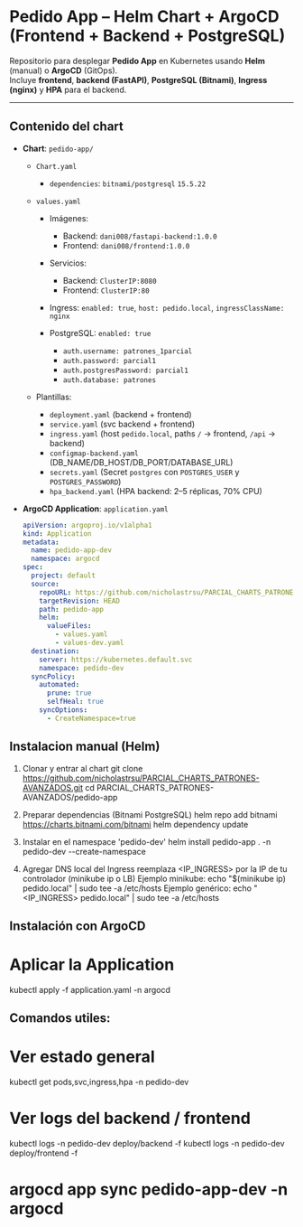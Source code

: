 # Pedido App – Helm Chart + ArgoCD (Frontend + Backend + PostgreSQL)

Repositorio para desplegar **Pedido App** en Kubernetes usando **Helm** (manual) o **ArgoCD** (GitOps).  
Incluye **frontend**, **backend (FastAPI)**, **PostgreSQL (Bitnami)**, **Ingress (nginx)** y **HPA** para el backend.

---

## Contenido del chart

- **Chart**: `pedido-app/`
  - `Chart.yaml`  
    - `dependencies`: `bitnami/postgresql` `15.5.22`
  - `values.yaml`  

    - Imágenes:  
      - Backend: `dani008/fastapi-backend:1.0.0`  
      - Frontend: `dani008/frontend:1.0.0`

    - Servicios:  
      - Backend: `ClusterIP:8080`  
      - Frontend: `ClusterIP:80`

    - Ingress: `enabled: true`, `host: pedido.local`, `ingressClassName: nginx`

    - PostgreSQL: `enabled: true`  
      - `auth.username: patrones_1parcial`  
      - `auth.password: parcial1`  
      - `auth.postgresPassword: parcial1`  
      - `auth.database: patrones`

  - Plantillas:
    - `deployment.yaml` (backend + frontend)
    - `service.yaml` (svc backend + frontend)
    - `ingress.yaml` (host `pedido.local`, paths `/` → frontend, `/api` → backend)
    - `configmap-backend.yaml` (DB_NAME/DB_HOST/DB_PORT/DATABASE_URL)
    - `secrets.yaml` (Secret `postgres` con `POSTGRES_USER` y `POSTGRES_PASSWORD`)
    - `hpa_backend.yaml` (HPA backend: 2–5 réplicas, 70% CPU)

- **ArgoCD Application**: `application.yaml`  
  ```yaml
  apiVersion: argoproj.io/v1alpha1
  kind: Application
  metadata:
    name: pedido-app-dev
    namespace: argocd
  spec:
    project: default
    source:
      repoURL: https://github.com/nicholastrsu/PARCIAL_CHARTS_PATRONES-AVANZADOS.git
      targetRevision: HEAD
      path: pedido-app
      helm:
        valueFiles:
          - values.yaml
          - values-dev.yaml
    destination:
      server: https://kubernetes.default.svc
      namespace: pedido-dev
    syncPolicy:
      automated:
        prune: true
        selfHeal: true
      syncOptions:
        - CreateNamespace=true

## Instalacion manual (Helm)

 1) Clonar y entrar al chart
git clone https://github.com/nicholastrsu/PARCIAL_CHARTS_PATRONES-AVANZADOS.git
cd PARCIAL_CHARTS_PATRONES-AVANZADOS/pedido-app

 2) Preparar dependencias (Bitnami PostgreSQL)
helm repo add bitnami https://charts.bitnami.com/bitnami
helm dependency update

 3) Instalar en el namespace 'pedido-dev'
helm install pedido-app . -n pedido-dev --create-namespace

 4) Agregar DNS local del Ingress
reemplaza <IP_INGRESS> por la IP de tu controlador (minikube ip o LB)
Ejemplo minikube: echo "$(minikube ip) pedido.local" | sudo tee -a /etc/hosts
Ejemplo genérico:
echo "<IP_INGRESS> pedido.local" | sudo tee -a /etc/hosts

## Instalación con ArgoCD

# Aplicar la Application
kubectl apply -f application.yaml -n argocd

## Comandos utiles:

# Ver estado general
kubectl get pods,svc,ingress,hpa -n pedido-dev

# Ver logs del backend / frontend
kubectl logs -n pedido-dev deploy/backend -f
kubectl logs -n pedido-dev deploy/frontend -f

# argocd app sync pedido-app-dev -n argocd
